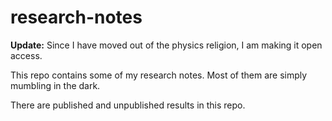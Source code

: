 # research-notes

**Update:** Since I have moved out of the physics religion, I am making it open access.

This repo contains some of my research notes. Most of them are simply mumbling in the dark.

There are published and unpublished results in this repo.
